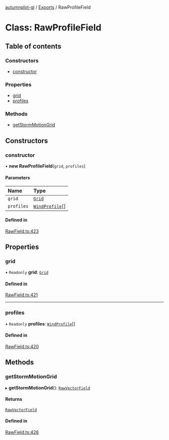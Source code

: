 [autumnplot-gl](../README.md) / [Exports](../modules.md) / RawProfileField

# Class: RawProfileField

## Table of contents

### Constructors

- [constructor](RawProfileField.md#constructor)

### Properties

- [grid](RawProfileField.md#grid)
- [profiles](RawProfileField.md#profiles)

### Methods

- [getStormMotionGrid](RawProfileField.md#getstormmotiongrid)

## Constructors

### constructor

• **new RawProfileField**(`grid`, `profiles`)

#### Parameters

| Name | Type |
| :------ | :------ |
| `grid` | [`Grid`](Grid.md) |
| `profiles` | [`WindProfile`](../interfaces/WindProfile.md)[] |

#### Defined in

[RawField.ts:423](https://github.com/tsupinie/autumnplot-gl/blob/eec924e/src/RawField.ts#L423)

## Properties

### grid

• `Readonly` **grid**: [`Grid`](Grid.md)

#### Defined in

[RawField.ts:421](https://github.com/tsupinie/autumnplot-gl/blob/eec924e/src/RawField.ts#L421)

___

### profiles

• `Readonly` **profiles**: [`WindProfile`](../interfaces/WindProfile.md)[]

#### Defined in

[RawField.ts:420](https://github.com/tsupinie/autumnplot-gl/blob/eec924e/src/RawField.ts#L420)

## Methods

### getStormMotionGrid

▸ **getStormMotionGrid**(): [`RawVectorField`](RawVectorField.md)

#### Returns

[`RawVectorField`](RawVectorField.md)

#### Defined in

[RawField.ts:428](https://github.com/tsupinie/autumnplot-gl/blob/eec924e/src/RawField.ts#L428)
